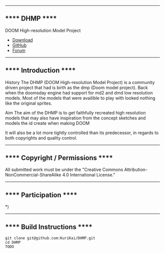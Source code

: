 --------------
**** DHMP ****
--------------
DOOM High-resolution Model Project
* [Download](http://dhmp.hiriwa.com/)
* [GitHub](https://github.com/KuriKai/DHMP/)
* [Forum](http://dengine.net/forums/viewtopic.php?f=3&t=877#topic)



----------------------
**** Introduction ****
----------------------

History
The DHMP (DOOM High-resolution Model Project) is a community driven project that had is birth as the dmp (Doom model project). Back when the doomsday engine had support for md2 and dmd low resolution models. Most of the models that were availible to play with looked nothing like the original sprites.

Aim
The aim of the DHMP is to get faithfully recreated high resolution models that may also have inspiration from the concept sketches and models the id create when making DOOM 

 It will also be a lot more tightly controlled than its predecessor, in regards to both copyrights and quality control.

---------------------------------
**** Copyright / Permissions ****
---------------------------------
All submitted work must be under the "Creative Commons Attribution-NonCommercial-ShareAlike 4.0 International License."

-----------------------
**** Participation ****
-----------------------

*)

----------------------------
**** Build Instructions ****
----------------------------

```
git clone git@github.com:KuriKai/DHMP.git
cd DHMP
TODO
```
